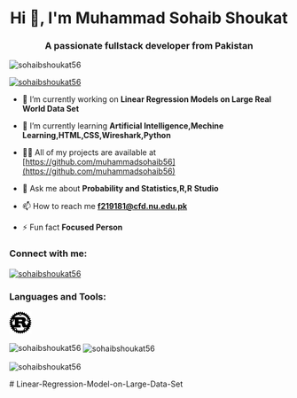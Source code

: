 <h1 align="center">Hi 👋, I'm Muhammad Sohaib Shoukat</h1>
<h3 align="center">A passionate fullstack developer from Pakistan</h3>

<p align="left"> <img src="https://komarev.com/ghpvc/?username=sohaibshoukat56&label=Profile%20views&color=0e75b6&style=flat" alt="sohaibshoukat56" /> </p>

<p align="left"> <a href="https://github.com/ryo-ma/github-profile-trophy"><img src="https://github-profile-trophy.vercel.app/?username=sohaibshoukat56" alt="sohaibshoukat56" /></a> </p>

- 🔭 I’m currently working on **Linear Regression Models on Large Real World Data Set**

- 🌱 I’m currently learning **Artificial Intelligence,Mechine Learning,HTML,CSS,Wireshark,Python**

- 👨‍💻 All of my projects are available at [https://github.com/muhammadsohaib56](https://github.com/muhammadsohaib56)

- 💬 Ask me about **Probability and Statistics,R,R Studio**

- 📫 How to reach me **f219181@cfd.nu.edu.pk**

- ⚡ Fun fact **Focused Person**

<h3 align="left">Connect with me:</h3>
<p align="left">
<a href="https://instagram.com/sohaibshoukat56" target="blank"><img align="center" src="https://raw.githubusercontent.com/rahuldkjain/github-profile-readme-generator/master/src/images/icons/Social/instagram.svg" alt="sohaibshoukat56" height="30" width="40" /></a>
</p>

<h3 align="left">Languages and Tools:</h3>
<p align="left"> <a href="https://www.rust-lang.org" target="_blank" rel="noreferrer"> <img src="https://raw.githubusercontent.com/devicons/devicon/master/icons/rust/rust-plain.svg" alt="rust" width="40" height="40"/> </a> </p>

<p><img align="left" src="https://github-readme-stats.vercel.app/api/top-langs?username=sohaibshoukat56&show_icons=true&locale=en&layout=compact" alt="sohaibshoukat56" /></p>

<p>&nbsp;<img align="center" src="https://github-readme-stats.vercel.app/api?username=sohaibshoukat56&show_icons=true&locale=en" alt="sohaibshoukat56" /></p>

<p><img align="center" src="https://github-readme-streak-stats.herokuapp.com/?user=sohaibshoukat56&" alt="sohaibshoukat56" /></p>
# Linear-Regression-Model-on-Large-Data-Set
